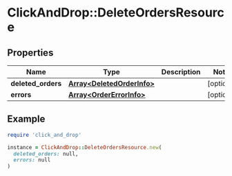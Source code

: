 # ClickAndDrop::DeleteOrdersResource

## Properties

| Name | Type | Description | Notes |
| ---- | ---- | ----------- | ----- |
| **deleted_orders** | [**Array&lt;DeletedOrderInfo&gt;**](DeletedOrderInfo.md) |  | [optional] |
| **errors** | [**Array&lt;OrderErrorInfo&gt;**](OrderErrorInfo.md) |  | [optional] |

## Example

```ruby
require 'click_and_drop'

instance = ClickAndDrop::DeleteOrdersResource.new(
  deleted_orders: null,
  errors: null
)
```


